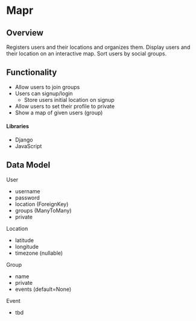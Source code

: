 

# Mapr

## Overview
Registers users and their locations and organizes them. Display users and their location on an interactive map. Sort users by social groups.

## Functionality
- Allow users to join groups
- Users can signup/login
  - Store users initial location on signup
- Allow users to set their profile to private
- Show a map of given users (group)

#### Libraries
- Django
- JavaScript

## Data Model
User
- username
- password
- location (ForeignKey)
- groups (ManyToMany)
- private

Location
- latitude
- longitude
- timezone (nullable)

Group
- name
- private
- events (default=None)

Event
- tbd